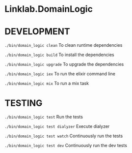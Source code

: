 # Linklab.DomainLogic

# DEVELOPMENT
```./bin/domain_logic clean```     To clean runtime dependencies

```./bin/domain_logic build```     To install the dependencies

```./bin/domain_logic upgrade```   To upgrade the dependencies

```./bin/domain_logic iex```       To run the elixir command line

```./bin/domain_logic mix```       To run a mix task

# TESTING

```./bin/domain_logic test```            Run the tests

```./bin/domain_logic test dialyzer```   Execute dialyzer

```./bin/domain_logic test watch```      Continuously run the tests

```./bin/domain_logic test dev```        Continuously run the dev tests
